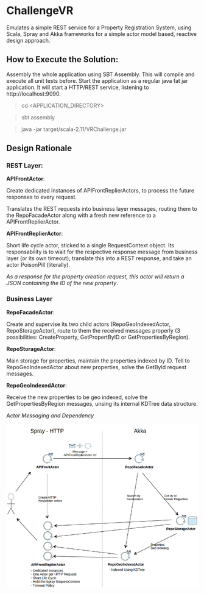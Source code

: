 ChallengeVR
===================

Emulates a simple REST service for a Property Registration System, using Scala, Spray and Akka frameworks for a simple actor model based, reactive design approach.

## How to Execute the Solution:

Assembly the whole application using SBT Assembly. This will compile and execute all unit tests before.
Start the application as a regular java fat jar application. It will start a HTTP/REST service, listening to http://localhost:9090.


> cd \<APPLICATION_DIRECTORY\>

> sbt assembly

> java -jar target/scala-2.11/VRChallenge.jar



## Design Rationale

### REST Layer:

**APIFrontActor**:

Create dedicated instances of APIFrontReplierActors, to process the future responses to every request. 

Translates the REST requests into business layer messages, routing them to the RepoFacadeActor along with a fresh new reference to a APIFrontReplierActor.

**APIFrontReplierActor**: 

Short life cycle actor, sticked to a single RequestContext object. Its responsability is to wait for the respective response message from business layer (or its own timeout), translate this into a REST response, and take an actor PoisonPill (literally). 

*As a response for the property creation request, this actor will return a JSON containing the ID of the new property*.

### Business Layer

**RepoFacadeActor**: 

Create and supervise its two child actors (RepoGeoIndexedActor, RepoStorageActor), route to them the received messages properly (3 possibilities: CreateProperty, GetPropertByID or GetPropertiesByRegion).

**RepoStorageActor**: 

Main storage for properties, maintain the properties indexed by ID. Tell to RepoGeoIndexedActor about new properties, solve the GetById request messages.

**RepoGeoIndexedActor**: 

Receive the new properties to be geo indexed, solve the GetPropertiesByRegion messages, unsing its internal KDTree data structure.

*Actor Messaging and Dependency*

![](https://raw.githubusercontent.com/darciopacifico/ChallengeVR/master/diagram.png)
